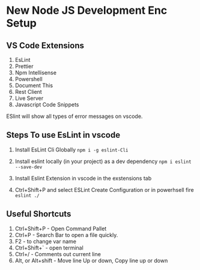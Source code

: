 # New Node JS Development Enc Setup

## VS Code Extensions
1. EsLint
2. Prettier
3. Npm Intellisense
4. Powershell
5. Document This
6. Rest Client
7. Live Server
8. Javascript Code Snippets

ESlint will show all types of error messages on vscode.

## Steps To use EsLint in vscode 
1. Install EsLint Cli Globally
    `npm i -g eslint-Cli`

2. Install eslint locally (in your project) as a dev dependency
    `npm i eslint --save-dev`

3. Install Eslint Extension in vscode in the exstensions tab

4. Ctrl+Shift+P and select ESLint Create Configuration or in powerhsell fire 
    `eslint ./`

## Useful Shortcuts
1. Ctrl+Shift+P - Open Command Pallet
2. Ctrl+P - Search Bar to open a file quickly.
3. F2 - to change var name
4. Ctrl+Shift+` - open terminal
5. Ctrl+/ - Comments out current line
6. Alt, or Alt+shift - Move line Up or down, Copy line up or down
